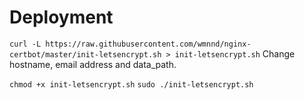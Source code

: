 # Deployment

`curl -L https://raw.githubusercontent.com/wmnnd/nginx-certbot/master/init-letsencrypt.sh > init-letsencrypt.sh`
Change hostname, email address and data_path.

`chmod +x init-letsencrypt.sh`
`sudo ./init-letsencrypt.sh`